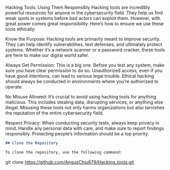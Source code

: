 Hacking Tools: Using Them Responsibly
Hacking tools are incredibly powerful resources for anyone in the cybersecurity field. They help us find weak spots in systems before bad actors can exploit them. However, with great power comes great responsibility. Here’s how to ensure we use these tools ethically:

Know the Purpose:
Hacking tools are primarily meant to improve security. They can help identify vulnerabilities, test defenses, and ultimately protect systems. Whether it’s a network scanner or a password cracker, these tools are here to make our digital world safer.

Always Get Permission:
This is a big one. Before you test any system, make sure you have clear permission to do so. Unauthorized access, even if you have good intentions, can lead to serious legal trouble. Ethical hacking should always be conducted in environments where you’re authorized to operate.

No Misuse Allowed:
It’s crucial to avoid using hacking tools for anything malicious. This includes stealing data, disrupting services, or anything else illegal. Misusing these tools not only harms organizations but also tarnishes the reputation of the entire cybersecurity field.

Respect Privacy:
When conducting security tests, always keep privacy in mind. Handle any personal data with care, and make sure to report findings responsibly. Protecting people’s information should be a top priority.
```markdown
## Clone the Repository

To clone the repository, use the following command:

```
git clone https://github.com/AngusChiu679/Hacking_tools.git
```
```

